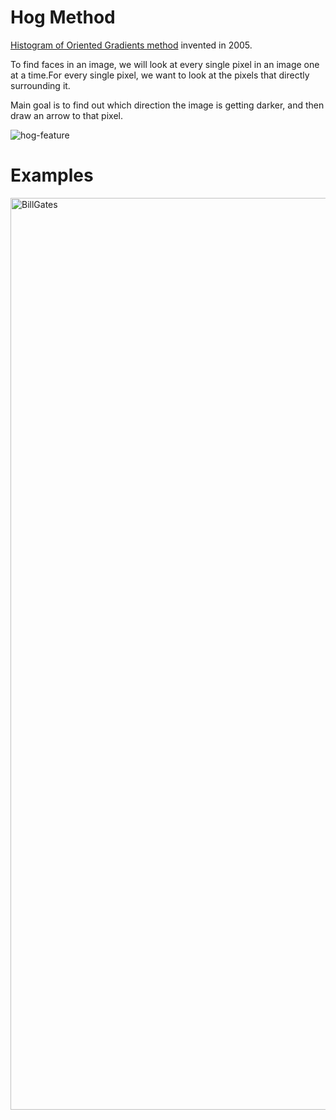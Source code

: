 

# Hog Method

[Histogram of Oriented Gradients method](http://lear.inrialpes.fr/people/triggs/pubs/Dalal-cvpr05.pdf) invented in 2005.

To find faces in an image, we will look at every single pixel in an image one at a time.For every single pixel, we want to look at the pixels that directly surrounding it.

Main goal is to find out which direction the image is getting darker, and then draw an arrow to that pixel.

![hog-feature](https://user-images.githubusercontent.com/29928837/146768096-3906af5e-1725-473c-be99-a881be3c2e45.jpeg)





# Examples

<img width="1459" alt="BillGates" src="https://user-images.githubusercontent.com/29928837/146178672-0cea1575-47bc-4f5a-8bee-40a771dda418.png">


